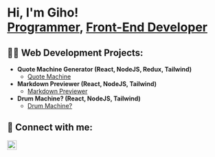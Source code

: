 <h1>Hi, I'm Giho! <br/><a href="https://github.com/Levytein">Programmer</a>, <a href="https://www.linkedin.com/in/joshmadakor/">Front-End Developer</a>

<h2>👨‍💻 Web Development Projects:</h2>

- <b>Quote Machine Generator (React, NodeJS, Redux, Tailwind)</b>
  - [Quote Machine](https://github.com/Levytein/Quote-Machine)
- <b>Markdown Previewer (React, NodeJS, Tailwind)</b>
  - [Markdown Previewer](https://github.com/Levytein/Markdown-Previewer)
- <b>Drum Machine? (React, NodeJS, Tailwind)</b>
  - [Drum Machine?](https://github.com/Levytein/Drum-Machine)
  
<h2> 🤳 Connect with me:</h2>
<a href="https://www.linkedin.com/in/gihoju" target="_blank">
  <img align="left" alt="GihoJu | LinkedIn" width="22px" src="https://cdn.jsdelivr.net/npm/simple-icons@v3/icons/linkedin.svg" />
</a>

<!--
**Levtein/Levytein** is a ✨ _special_ ✨ repository because its `README.md` (this file) appears on your GitHub profile.

Here are some ideas to get you started:

- 🔭 I’m currently working on ...
- 🌱 I’m currently learning ...
- 👯 I’m looking to collaborate on ...
- 🤔 I’m looking for help with ...
- 💬 Ask me about ...
- 📫 How to reach me: ...
- 😄 Pronouns: ...
- ⚡ Fun fact: ...
-->
